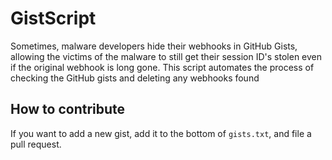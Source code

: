 # GistScript
Sometimes, malware developers hide their webhooks in GitHub Gists, allowing the victims of the malware to still get their session ID's stolen even if the original webhook is long gone. This script automates the process of checking the GitHub gists and deleting any webhooks found
## How to contribute
If you want to add a new gist, add it to the bottom of `gists.txt`, and file a pull request.
